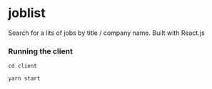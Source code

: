 # joblist
Search for a lits of jobs by title / company name.
Built with React.js

### Running the client
``` 
cd client
```
```
yarn start
```
